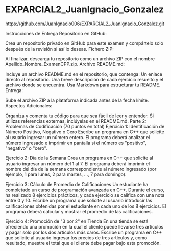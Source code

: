 # EXPARCIAL2_JuanIgnacio_Gonzalez
https://github.com/JuanIgnacio006/EXPARCIAL2_JuanIgnacio_Gonzalez.git

Instrucciones de Entrega
Repositorio en GitHub:

Crea un repositorio privado en GitHub para este examen y compártelo solo después de la revisión si así lo deseas.
Fichero ZIP:

Al finalizar, descarga tu repositorio como un archivo ZIP con el nombre Apellido_Nombre_ExamenCPP.zip.
Archivo README.md:

Incluye un archivo README.md en el repositorio, que contenga:
Un enlace directo al repositorio.
Una breve descripción de cada ejercicio resuelto y el archivo donde se encuentra.
Usa Markdown para estructurar tu README.
Entrega:

Sube el archivo ZIP a la plataforma indicada antes de la fecha límite.
Aspectos Adicionales:

Organiza y comenta tu código para que sea fácil de leer y entender.
Si utilizas referencias externas, inclúyelas en el README.md.
Parte 2: Problemas de Codificación (70 puntos en total)
Ejercicio 1: Identificación de Número Positivo, Negativo o Cero
Escribe un programa en C++ que solicite al usuario ingresar un número entero. El programa deberá analizar el número ingresado e imprimir en pantalla si el número es "positivo", "negativo" o "cero". 

Ejercicio 2: Día de la Semana
Crea un programa en C++ que solicite al usuario ingresar un número del 1 al 7. El programa deberá imprimir el nombre del día de la semana correspondiente al número ingresado (por ejemplo, 1 para lunes, 2 para martes, ..., 7 para domingo). 


Ejercicio 3: Cálculo de Promedio de Calificaciones
Un estudiante ha completado un curso de programación avanzada en C++. Durante el curso, ha realizado 8 ejercicios prácticos, y cada ejercicio se califica con una nota entre 0 y 10. Escribe un programa que solicite al usuario introducir las calificaciones obtenidas por el estudiante en cada uno de los 8 ejercicios. El programa deberá calcular y mostrar el promedio de las calificaciones. 

Ejercicio 4: Promoción de "3 por 2" en Tienda
En una tienda se está ofreciendo una promoción en la cual el cliente puede llevarse tres artículos y pagar solo por los dos artículos más caros. Escribe un programa en C++ que solicite al usuario ingresar los precios de tres artículos y, como resultado, muestre el total que el cliente debe pagar bajo esta promoción.

